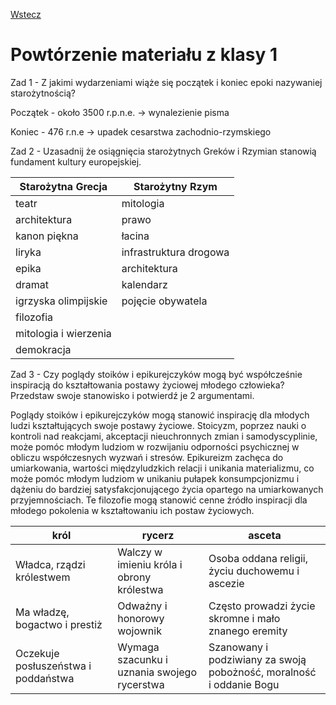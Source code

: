 [Wstecz](../polski.md)

# Powtórzenie materiału z klasy 1

Zad 1 - Z jakimi wydarzeniami wiąże się początek i koniec epoki nazywaniej starożytnością?

Początek - około 3500 r.p.n.e. → wynalezienie pisma

Koniec - 476 r.n.e → upadek cesarstwa zachodnio-rzymskiego

Zad 2 - Uzasadnij że osiągnięcia starożytnych Greków i Rzymian stanowią fundament kultury europejskiej.

| Starożytna Grecja | Starożytny Rzym |
| --- | --- |
| teatr | mitologia |
| architektura | prawo |
| kanon piękna | łacina |
| liryka | infrastruktura drogowa |
| epika | architektura |
| dramat | kalendarz |
| igrzyska olimpijskie | pojęcie obywatela |
| filozofia |  |
| mitologia i wierzenia |  |
| demokracja |  |

Zad 3 - Czy poglądy stoików i epikurejczyków mogą być współcześnie inspiracją do kształtowania postawy życiowej młodego człowieka? Przedstaw swoje stanowisko i potwierdź je 2 argumentami.

Poglądy stoików i epikurejczyków mogą stanowić inspirację dla młodych ludzi kształtujących swoje postawy życiowe.
Stoicyzm, poprzez nauki o kontroli nad reakcjami, akceptacji nieuchronnych zmian i samodyscyplinie, może pomóc młodym ludziom w rozwijaniu odporności psychicznej w obliczu współczesnych wyzwań i stresów.
Epikureizm zachęca do umiarkowania, wartości międzyludzkich relacji i unikania materializmu, co może pomóc młodym ludziom w unikaniu pułapek konsumpcjonizmu i dążeniu do bardziej satysfakcjonującego życia opartego na umiarkowanych przyjemnościach. Te filozofie mogą stanowić cenne źródło inspiracji dla młodego pokolenia w kształtowaniu ich postaw życiowych.

| król | rycerz | asceta |
| --- | --- | --- |
| Władca, rządzi królestwem | Walczy w imieniu króla i obrony królestwa | Osoba oddana religii, życiu duchowemu i ascezie |
| Ma władzę, bogactwo i prestiż | Odważny i honorowy wojownik | Często prowadzi życie skromne i mało znanego eremity |
| Oczekuje posłuszeństwa i poddaństwa | Wymaga szacunku i uznania swojego rycerstwa | Szanowany i podziwiany za swoją pobożność, moralność i oddanie Bogu |